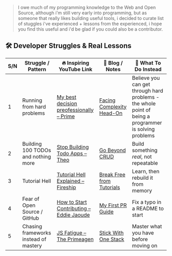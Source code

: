> I owe much of my programming knowledge to the Web and Open Source, although i'm still very early into programming, but as someone that really likes building useful tools, i decided to curate list of stuggles i've experienced + lessons from the experienced, i hope you find this useful and i'd be glad if you could also be a contributor.

## 🛠️ Developer Struggles & Real Lessons

| S/N | Struggle / Pattern                    | 🔥 Inspiring YouTube Link                                                               | 📖 Blog / Notes                | 🧠 What To Do Instead                                                                                 |
| --- | ------------------------------------- | --------------------------------------------------------------------------------------- | ------------------------------ | ----------------------------------------------------------------------------------------------------- |
| 1   | Running from hard problems            | [My best decision preofessionally – Prime](https://www.youtube.com/watch?v=XqpFCuPAEPo) | [Facing Complexity Head-On](#) | Believe you can get through hard problems - the whole point of being a programmer is solving problems |
| 2   | Building 100 TODOs and nothing more   | [Stop Building Todo Apps – Theo](#)                                                     | [Go Beyond CRUD](#)            | Build something _real_, not repeatable                                                                |
| 3   | Tutorial Hell                         | [Tutorial Hell Explained – Fireship](#)                                                 | [Break Free from Tutorials](#) | Learn, then rebuild it from memory                                                                    |
| 4   | Fear of Open Source / GitHub          | [How to Start Contributing – Eddie Jaoude](#)                                           | [My First PR Guide](#)         | Fix a typo in a README to start                                                                       |
| 5   | Chasing frameworks instead of mastery | [JS Fatigue – The Primeagen](#)                                                         | [Stick With One Stack](#)      | Master what you have before moving on                                                                 |
